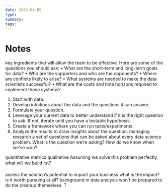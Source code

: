 ```yaml
---
date: 2023-04-05
type:
summary:
tags:
---
```




# Notes


 key
ingredients that will allow the team to be effective. Here are some of
the questions you should ask:
• What are the short-term and long-term goals for data?
• Who are the supporters and who are the opponents?
• Where are conflicts likely to arise?
• What systems are needed to make the data scientists successful?
• What are the costs and time horizons required to implement those
systems?

1. Start with data.
2. Develop intuitions about the data and the questions it can answer.
3. Formulate your question.
4. Leverage your current data to better understand if it is the right
question to ask. If not, iterate until you have a testable hypothesis.
5. Create a framework where you can run tests/experiments.
6. Analyze the results to draw insights about the question.
managing research
a set of questions that can be asked about every data science
problem. 
What is the question we’re asking?
How do we know when we’ve won?

quantitative metrics
qualitative
Assuming we solve this problem perfectly, what will we build rst?

assess the solution’s potential to
impact your business
what is the impact?
is it worth pursuing at all? 
background in data analysis won’t be prepared to do the
cleanup themselves. T
